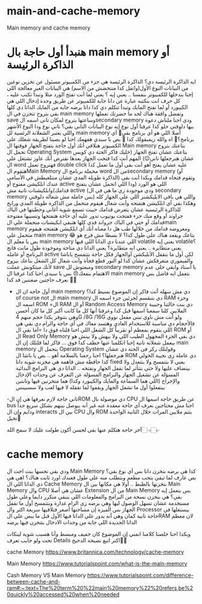 # main-and-cache-memory
Main memory and cache memory

# هنبدأ أول حاجة بال main memory أو الذاكرة الرئيسة 
ايه الذاكرة الرئيسة دي؟
الذاكرة الرئيسة هي جزء من الكمبيوتر مسئول عن تخزين نوعين من البيانات
النوع الأول(واتقل كدا متتخضش من الاسم) هي البيانات الغير معالجة اللي إحنا بندخلها للكمبيوتر بنفسنا .. يعني إيه ؟
يعني لما أنت تفتح الورد مثلا وتبدأ تكتب عليه ، كل حرف انت بتكتبه عبارة عن داتا جاية للكمبيوتر عن طريق وحدة إدخال اللي هي الكيبورد أو لما تفتح المايك وتبدأ تتكلم دي كدا داتا برضه جاية من المايك 
الداتا دي كلها بقي بتروح تتخزن في ال main memory وتفضل وافقة هناك لحد ما حضرتك تعملها save وساعتها بتروح لمكان تاني اسمه الsecondary memory ودي احنا ملناش دعوة بيها دلوقتي
حلو كدا عرفنا أول نوع إيه نوع البيانات التاني بقي؟
تاني نوع ودا النوع الأشهر واللي يعتبر الشغلانة الرئسية لل main memory أصلا اللي هو أي برنامج بقي🙈
أي برنامج؟🫣
اه والله زيمبقولك كدا 🌚
بص يا سيدي هفهمك احنا لو بصينا لطريقة شغلك علي الكمبيوتر هنلاقي أنك أول حاجة بتفتح الجهاز فوقتها ال Main memory بتاعتك بتروح تحمل ال Operating System بتاعتك عشان تفتح الجهاز (خليك فاكر الحتة دي كويس عشان هنرجعلها تاني😉) المهم أنت كدا فتحت الجهاز بعدها نفترض أنك عاوز تشتغل علي ال word فهتروح تعمل double click عليه عشان يفتح أهو أنت بقي أول ما تعمل كدا هتقوم الMain Memory محملة برنامج ال word من الsecondary memory (أو الذاكرة طويلة المدي عشان منتلغبطش في الأسامي) وتقوم فتحاه قدامك وبكدا أنت بقي عندك ابلكيشن مفتوح أو active اللي هو الورد (ودا اللي اتحمل عشان يتفتح قدامك)وابلكيشنات تانية مش active (ودي موجودة زي ما هي في ال secondary memory بس خاملة مش شغالة دلوقتي) واللي هي باقي الابليكشنز اللي علي الجهاز كله وهكذا بقي أي ابلكيشن هتفتحه وأنت شغال هيقوم متحمل من الذاكرة طويلة المدي ورايح للذاكرة الرئيسية عشان يتعرض قدامك حبيت تسمع شوية أغاني وحطيتها في الباك جراوند أو وقع منك جزء ففتحت يوتيوب تدور عليه أي حاجة هتفتحها وتسيبها مفتوحة قدامك أو حتي في الباك جرواند فدي كلها هتبقي ابكيشنات متحملة علي الmain memory ومعروضة قدامك من خلالها 
طب هل دا معناه أنك أي ابلكيشن هتفتحه هيقوم متحمل علي main memory بتاعك ويقعد هناك علي طول كدا؟
لا يسطا مش فرح هو 😂
بص يا معلم ال main memory اللي عندنا دي الداتا اللي فيها volatile يعني إيه volatile؟
يعني متطايرة .. يعني ايه متطايرة؟
يعني الداتا دي متاحة وموجودة طول مانت فاتح البرنامج أو عامله active لكن أول ما بتقفل الأبليكشن أوالجهاز فكل حاجة بتتمسح ياباشا والميموري متعرفكش
عشان كدا لو النور قطع فجأة وأنت شغال كل الشغل بتاعك بيروح لأنك مبتكونش عملت save ومبعتوش لل secondary memory يا أستاذ وابقي خلي عدم الاهتمام ينفعك😠
بس يا سيدي احنا كدا عرفنا ال main memory بتعمل ايه فاضل بس نعرف حاجتين صغننين قد كدا 🤏🏻

- أول حاجة ان ال main memory دي مش سهلة أنت فاكر إن الموضوع بسيط كدا؟  of course not 
ال main memory دي بتنقسم لجزئين
جزء اسمه ال RAM وجزء اسمه ال ROM
=ال RAM أو ال Random Access Memory  دي بنت خالتنا وحبيبة الملايين كلنا سمعنا اسمها قبل كدا وعرفنا أنها كل ما كانت أكبر كل ما كان أحسن وهي بتتوفر بكذا حجم منهم
4G /8G /16G
ولو أنت مش ناوي تبني مفعل نووي فالأحجام دي مناسبة للاستخدام العادي وهتسد معاك في أي حاجة 
والرام دي بقي هي اللي بتقوم بمعظم أو تقريباً كل الشغل اللي احنا قلناه فوق دا
=أما بقي ال ROM أو ال Read Only Memory دي بقي الجزء المجهول الطيب اللي ولا بيهش ولا بينش هو بيعمل شغلانة تانية إحنا اتكلمنا عنها خطف كدا فوق ... فاكر لما قلتلك إن ال main memory بتحمل ال Operating System وقولتلك ركز في الحتة دي عشان هنرجعلها؟
احنا رجعنا بالسلامة أهو .. بص يا باشا ال ROM دي عاملة زي نجيبة الخولي كدا حافظة مش فاهمة هي مخزنة شوية داتا fixed يعني لا بتتمسح ولا بتتعدل ولا بينضاف عليها ولا حتي بتتأثر لما نقفل الجهاز ونفتحه .. الداتا دي هي البرامج البدائية المسؤلة عن تشغيل الجهاز والبرامج المسؤلة عن التعرف عن وحدات الإدخال والإخراج (اللي هما السماعة والمايك والكيبورد وكدا) هما متخزنين فيها وثابتين بيتفعلوا أول ما تشغل الجهاز ويقفوا لما تقفله لا فيها لعب ولا سسبينس

-تاني حاجة لازم نعرفها هي إن الROM دي موصولة بال CPU عن طريق حاجة اسمها ال bus احنا مش محتاجين نعرف أي حاجة معقدة عنه غير أنه بيوصل بينهم بشكل سريع جداً ودايم وإن ال interacts بين ال CPU وال ROM بتتم ملايين المرات خلال الثانية الواحدة تخيل🤯

آخر حاجة هتكلم عنها بقي لحسن أكون طولت عليك لا سمح الله👈🏻👉🏻
# cache memory
  ودي بقي تحسها بنت اخت ال Main Memory كدا هي برضه بتخزن داتا بس أي نوع بقي؟
بص عارف لما تبقي بتحب مطعم وبتطلب منه علي طول فعندك اورد ثابت هناك؟
اهي هي دي الداتا اللي ال Cache Memory بتخزنها بالظبط .. أولا هي مكانها بين ال Main Memory  وال CPU عشان هي أصلا Extension من ال Main Memory بس بتعمل إيه بقي؟
هي بتخزن نسخة من البرامج والمعلومات اللي بتبقي متكرر دايما وعلي طول مستخدمة عشان تسهل الوصول ليها 
 وهي برضه زي الرام غدارة وبتتمسح أول ما تقفل الجهاز بس الميزة إن مساحتها أصغر فتلاقيها سريعة اكتر وال Processor بيستغلها في حاجة تانية كمان وهي أنه يدور علي الداتا فيها الأول قبل ما يبص علي الRAM لان معظم الداتا الجديدة اللي جاية من وحدات الادخال بتتخزن فيها برضه 

وبكدا احنا خلصنا كلامنا اتمني إن الموضوع كان خفيف ومبسط وأنا هسيب شوية لينكات تحت ولو حابب تعرف Details اكتر اتبع نصيحة الدحيح🫶🏻

cache Memory 
https://www.britannica.com/technology/cache-memory

Main Memory 
https://www.tutorialspoint.com/what-is-the-main-memory

Cash Memory VS Main Memory
https://www.tutorialspoint.com/difference-between-cache-and-ram#:~:text=The%20term%20%22main%20memory%22%20refers,be%20quickly%20accessed%20when%20needed 